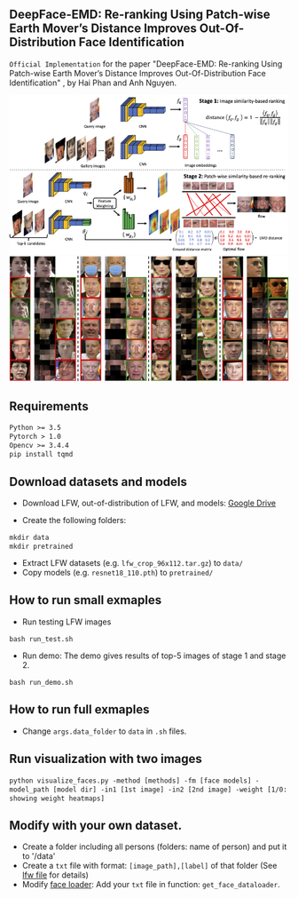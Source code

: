 ## DeepFace-EMD: Re-ranking Using Patch-wise Earth Mover’s Distance Improves Out-Of-Distribution Face Identification

`Official Implementation` for the paper "DeepFace-EMD: Re-ranking Using Patch-wise Earth Mover’s Distance Improves Out-Of-Distribution Face Identification" , by Hai Phan and Anh Nguyen.

![](figs/framework.png) 
![](figs/results.png) 

## Requirements
```
Python >= 3.5
Pytorch > 1.0
Opencv >= 3.4.4
pip install tqmd
```

## Download datasets and models

- Download LFW, out-of-distribution of LFW, and models: [Google Drive](https://drive.google.com/drive/folders/1hoyO7IWaIx2Km-pe4-Sn2D_uTFNLC7Ph)

- Create the following folders:

```
mkdir data
mkdir pretrained
```

- Extract LFW datasets (e.g. `lfw_crop_96x112.tar.gz`) to `data/`
- Copy models (e.g. `resnet18_110.pth`) to `pretrained/` 

## How to run small exmaples
- Run testing LFW images

```
bash run_test.sh
```

- Run demo: The demo gives results of top-5 images of stage 1 and stage 2.
```
bash run_demo.sh
```
## How to run full exmaples

- Change `args.data_folder` to `data` in `.sh` files.

## Run visualization with two images

```
python visualize_faces.py -method [methods] -fm [face models] -model_path [model dir] -in1 [1st image] -in2 [2nd image] -weight [1/0: showing weight heatmaps] 
```

## Modify with your own dataset.
- Create a folder including all persons (folders: name of person) and put it to '/data' 
- Create a `txt` file with format: `[image_path],[label]` of that folder (See [lfw file](data_files/full/lfw_128.txt) for details)
- Modify [face loader](data_loader/facedata_loader.py): Add your `txt` file in function: `get_face_dataloader`. 



